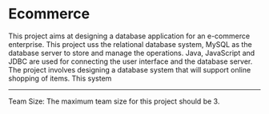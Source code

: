 # Ecommerce
This project aims at designing a database application for an e-commerce enterprise. This project 
uss the relational database system, MySQL as the database server to store and manage the operations.
Java, JavaScript and JDBC are used for connecting the user interface and the database server.
The project involves designing a database system that will support online shopping of items. This system
******************************************************************************************************************************
Team Size: The maximum team size for this project should be 3.
